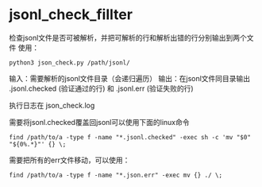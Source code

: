 # jsonl_check_fillter

检查jsonl文件是否可被解析，并把可解析的行和解析出错的行分别输出到两个文件
使用：
```
python3 json_check.py /path/jsonl/
```

输入：需要解析的jsonl文件目录（会递归遍历）
输出：在jsonl文件同目录输出 .jsonl.checked (验证通过的行) 和 .jsonl.err (验证失败的行)

执行日志在 json_check.log

需要将jsonl.checked覆盖回jsonl可以使用下面的linux命令
```
find /path/to/a -type f -name "*.jsonl.checked" -exec sh -c 'mv "$0" "${0%.*}"' {} \;
```
需要把所有的err文件移动，可以使用：
```
find /path/to/a -type f -name "*.json.err" -exec mv {} ./ \;
```
